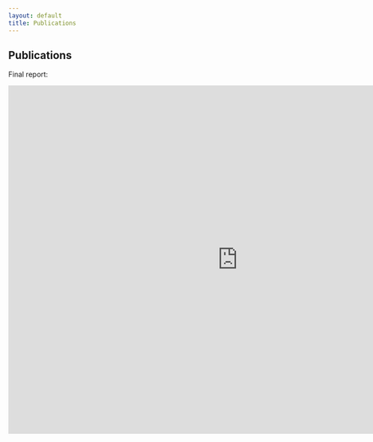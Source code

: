 ```yaml
---
layout: default
title: Publications
---
```


## Publications

Final report:

<iframe src="https://drive.google.com/file/d/1DGhQYljXyGbR8SETkTNtSRm4DvlbuybQ/view?usp=sharing" style="width: 920px; height: 700px;border: none;"></iframe>
